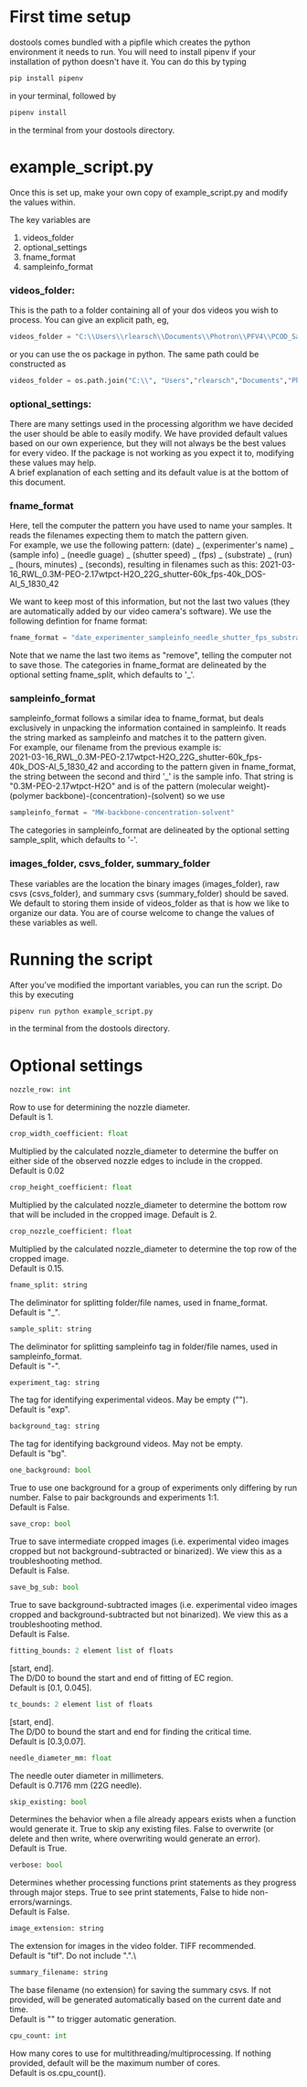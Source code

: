 # First time setup
dostools comes bundled with a pipfile which creates the python environment it needs to run. You will need to install
pipenv if your installation of python doesn't have it. You can do this by typing 
```bash
pip install pipenv
````
in your terminal, followed by 
```bash
pipenv install
```
 in the terminal from your dostools directory.  

# example_script.py
Once this is set up, make your own copy of example_script.py and modify the values within. 

The key variables are 
1. videos_folder
2. optional_settings
3. fname_format
4. sampleinfo_format

### videos_folder:
This is the path to a folder containing all of your dos videos you wish to process. You can give an explicit 
path, eg, 
```python
videos_folder = "C:\\Users\\rlearsch\\Documents\\Photron\\PFV4\\PCOD_Samples"
```
or you can use the os package in python. The same path could be constructed as 
```python
videos_folder = os.path.join("C:\\", "Users","rlearsch","Documents","Photron","PFV4","PCOD_Samples")
```

### optional_settings:
There are many settings used in the processing algorithm we have decided the user should be able to easily modify.
We have provided default values based on our own experience, but they will not always be the best values for every 
video. If the package is not working as you expect it to, modifying these values may help.  
A brief explanation of each setting and its default value is at the bottom of this document. 

### fname_format
Here, tell the computer the pattern you have used to name your samples. It reads the filenames expecting them to match 
the pattern given.\
For example, we use the following pattern: (date) _ (experimenter's name) _ (sample info) _ (needle guage) 
_ (shutter speed) _ (fps) _ (substrate) _ (run) _ (hours, minutes) _ (seconds), resulting in filenames such as this: 
2021-03-16_RWL_0.3M-PEO-2.17wtpct-H2O_22G_shutter-60k_fps-40k_DOS-Al_5_1830_42 

We want to keep most of this information, but not the last two values (they are automatically added by our video 
camera's software). We use the following defintion for fname format: 
```python
fname_format = "date_experimenter_sampleinfo_needle_shutter_fps_substrate_run_vtype_remove_remove"
```
Note that we name the last two items as "remove", telling the computer not to save those. The categories in fname_format
are delineated by the optional setting fname_split, which defaults to '_'.

### sampleinfo_format
sampleinfo_format follows a similar idea to fname_format, but deals exclusively in unpacking the information contained 
in sampleinfo. It reads the string marked as sampleinfo and matches it to the pattern given.  
For example, our filename from the previous example is:\
2021-03-16_RWL_0.3M-PEO-2.17wtpct-H2O_22G_shutter-60k_fps-40k_DOS-Al_5_1830_42
and according to the pattern given in fname_format, the string between the second and third '_' is the sample info. 
That string is "0.3M-PEO-2.17wtpct-H2O" and is of the pattern 
(molecular weight)-(polymer backbone)-(concentration)-(solvent)
so we use 
```python
sampleinfo_format = "MW-backbone-concentration-solvent"
```

The categories in sampleinfo_format are delineated by the optional setting sample_split, which defaults to '-'.

### images_folder, csvs_folder, summary_folder
These variables are the location the binary images (images_folder), raw csvs (csvs_folder), and summary 
csvs (summary_folder) should be saved. We default to storing them inside of videos_folder as that is how we like to 
organize our data. You are of course welcome to change the values of these variables as well. 

# Running the script
After you've modified the important variables, you can run the script. Do this by executing
```bash
pipenv run python example_script.py 
```
in the terminal from the dostools directory.
# Optional settings
```python
nozzle_row: int 
```
Row to use for determining the nozzle diameter.\
Default is 1.
```python
crop_width_coefficient: float
```
Multiplied by the calculated nozzle_diameter to determine the buffer
on either side of the observed nozzle edges to include in the cropped.\
Default is 0.02
```python
crop_height_coefficient: float
```      
Multiplied by the calculated nozzle_diameter to determine the bottom
        row that will be included in the cropped image.
        Default is 2.
    
```python
crop_nozzle_coefficient: float
```
Multiplied by the calculated nozzle_diameter to determine the top
        row of the cropped image.\
        Default is 0.15.
    
```python
fname_split: string
```
The deliminator for splitting folder/file names, used in fname_format.\
        Default is "_".
    
```python
sample_split: string
```
The deliminator for splitting sampleinfo tag in folder/file names,
        used in sampleinfo_format.\
        Default is "-".
    
```python
experiment_tag: string
```
  The tag for identifying experimental videos. May be empty ("").\
        Default is "exp".
    
```python
background_tag: string
```
  The tag for identifying background videos. May not be empty.\
        Default is "bg".
    
```python
one_background: bool
```
 True to use one background for a group of experiments only differing by
        run number. False to pair backgrounds and experiments 1:1.\
        Default is False.
    
```python
save_crop: bool
```
  True to save intermediate cropped images (i.e. experimental video
        images cropped but not background-subtracted or binarized). We view this as a troubleshooting method.\
        Default is False.
    
```python
save_bg_sub: bool
```
  True to save background-subtracted images (i.e. experimental video
        images cropped and background-subtracted but not binarized). We view this as a troubleshooting method.\
        Default is False.
    
```python
fitting_bounds: 2 element list of floats
```
  [start, end].\
        The D/D0 to bound the start and end of fitting of EC region.\
        Default is [0.1, 0.045].
    
```python
tc_bounds: 2 element list of floats
```
  [start, end].\
        The D/D0 to bound the start and end for finding the critical time.\
        Default is [0.3,0.07].
    
```python
needle_diameter_mm: float
```
  The needle outer diameter in millimeters.\
        Default is 0.7176 mm (22G needle).
```python
skip_existing: bool
```
 Determines the behavior when a file already appears exists
        when a function would generate it. True to skip any existing files.
        False to overwrite (or delete and then write, where overwriting would
        generate an error).\
        Default is True.
    
```python
verbose: bool
```
  Determines whether processing functions print statements as they
        progress through major steps. True to see print statements, False to
        hide non-errors/warnings.\
        Default is False.
```python
image_extension: string
```
 The extension for images in the video folder. TIFF recommended.\
        Default is "tif". Do not include ".".\
```python
summary_filename: string
```
  The base filename (no extension) for saving the summary csvs. If not
        provided, will be generated automatically based on the current date
        and time.\
        Default is "" to trigger automatic generation.
```python
cpu_count: int
```
  How many cores to use for multithreading/multiprocessing. If nothing
        provided, default will be the maximum number of cores.\
        Default is os.cpu_count().
